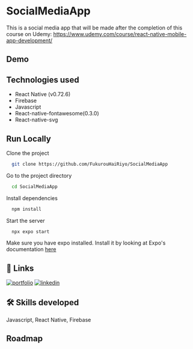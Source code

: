 # SocialMediaApp

This is a social media app that will be made after the completion of this course on Udemy: https://www.udemy.com/course/react-native-mobile-app-development/ 




## Demo


## Technologies used

- React Native (v0.72.6)
- Firebase
- Javascript
- React-native-fontawesome(0.3.0)
- React-native-svg


## Run Locally

Clone the project

```bash
  git clone https://github.com/FukurouHaiRiyo/SocialMediaApp
```

Go to the project directory

```bash
  cd SocialMediaApp
```

Install dependencies

```bash
  npm install
```

Start the server

```bash
  npx expo start
```

Make sure you have expo installed. Install it by looking at Expo's documentation [here](https://docs.expo.dev/get-started/installation/)


## 🔗 Links
[![portfolio](https://img.shields.io/badge/my_portfolio-000?style=for-the-badge&logo=ko-fi&logoColor=white)](https://andreistefan.vercel.app/)
[![linkedin](https://img.shields.io/badge/linkedin-0A66C2?style=for-the-badge&logo=linkedin&logoColor=white)](https://www.linkedin.com/in/andrei-stefan-panait/)



## 🛠 Skills developed
Javascript, React Native, Firebase


## Roadmap

